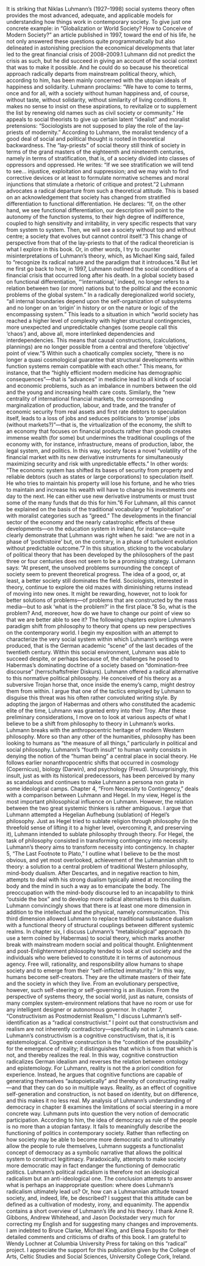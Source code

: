 It is striking that Niklas Luhmann’s (1927–1998) social systems theory often provides the most advanced, adequate, and applicable models for understanding how things work in contemporary society. To give just one concrete example: in “Globalization or World Society? How to Conceive of Modern Society?” an article published in 1997, toward the end of his life, he not only answered these questions quite programmatically but also delineated in astonishing precision the economical developments that later led to the great financial crisis of 2008–2009.1
Luhmann did not predict the crisis as such, but he did succeed in giving an account of the social context that was to make it possible. And he could do so because his theoretical approach radically departs from mainstream political theory, which, according to him, has been mainly concerned with the utopian ideals of happiness and solidarity. Luhmann proclaims: “We have to come to terms, once and for all, with a society without human happiness and, of course, without taste, without solidarity, without similarity of living conditions. It makes no sense to insist on these aspirations, to revitalize or to supplement the list by renewing old names such as civil society or community.” He appeals to social theorists to give up certain latent “idealist” and moralist pretensions: “Sociologists are not supposed to play the role of the lay-priests of modernity.” According to Luhmann, the moralist tendency of a good deal of social and political thought is rooted in theoretical backwardness. The “lay-priests” of social theory still think of society in terms of the grand masters of the eighteenth and nineteenth centuries, namely in terms of stratification, that is, of a society divided into classes of oppressors and oppressed. He writes: “If we see stratification we will tend to see… injustice, exploitation and suppression; and we may wish to find corrective devices or at least to formulate normative schemes and moral injunctions that stimulate a rhetoric of critique and protest.”2 Luhmann advocates a radical departure from such a theoretical attitude. This is based on an acknowledgement that society has changed from stratified differentiation to functional differentiation. He declares: “If, on the other hand, we see functional differentiation, our description will point to the autonomy of the function systems, to their high degree of indifference, coupled to high sensitivity and irritability, in very specific respects that vary from system to system. Then, we will see a society without top and without centre; a society that evolves but cannot control itself.”3
This change of perspective from that of the lay-priests to that of the radical theoretician is what I explore in this book. Or, in other words, I try to counter misinterpretations of Luhmann’s theory, which, as Michael King said, failed to “recognize its radical nature and the paradigm that it introduces.”4 But let me first go back to how, in 1997, Luhmann outlined the social conditions of a financial crisis that occurred long after his death.
In a global society based on functional differentiation, “‘international,’ indeed, no longer refers to a relation between two (or more) nations but to the political and the economic problems of the global system.” In a radically deregionalized world society, “all internal boundaries depend upon the self-organization of subsystems and no longer on an ‘origin’ in history or on the nature or logic of the encompassing system.” This leads to a situation in which “world society has reached a higher level of complexity with higher structural contingencies, more unexpected and unpredictable changes (some people call this ‘chaos’) and, above all, more interlinked dependencies and interdependencies. This means that causal constructions, (calculations, plannings) are no longer possible from a central and therefore ‘objective’ point of view.”5
Within such a chaotically complex society, “there is no longer a quasi cosmological guarantee that structural developments within function systems remain compatible with each other.” This means, for instance, that the “highly efficient modern medicine has demographic consequences”—that is “advances” in medicine lead to all kinds of social and economic problems, such as an imbalance in numbers between the old and the young and increasing health care costs. Similarly, the “new centrality of international financial markets, the corresponding marginalization of production, labour, and trade, and the transfer of economic security from real assets and first rate debtors to speculation itself, leads to a loss of jobs and seduces politicians to ‘promise’ jobs (without markets?)”—that is, the virtualization of the economy, the shift to an economy that focuses on financial products rather than goods creates immense wealth (for some) but undermines the traditional couplings of the economy with, for instance, infrastructure, means of production, labor, the legal system, and politics. In this way, society faces a novel “volatility of the financial market with its new derivative instruments for simultaneously maximizing security and risk with unpredictable effects.” In other words: “The economic system has shifted its bases of security from property and reliable debtors (such as states or large corporations) to speculation itself. He who tries to maintain his property will lose his fortune, and he who tries to maintain and increase his wealth will have to change his investments one day to the next. He can either use new derivative instruments or must trust some of the many funds that do this for him.”6 For Luhmann, all this cannot be explained on the basis of the traditional vocabulary of “exploitation” or with moralist categories such as “greed.”
The developments in the financial sector of the economy and the nearly catastrophic effects of these developments—on the education system in Ireland, for instance—quite clearly demonstrate that Luhmann was right when he said: “we are not in a phase of ‘posthistoire’ but, on the contrary, in a phase of turbulent evolution without predictable outcome.”7 In this situation, sticking to the vocabulary of political theory that has been developed by the philosophers of the past three or four centuries does not seem to be a promising strategy. Luhmann says: “At present, the unsolved problems surrounding the concept of society seem to prevent theoretical progress. The idea of a good, or, at least, a better society still dominates the field. Sociologists, interested in theory, continue to explore the old mazes with diminishing returns instead of moving into new ones. It might be rewarding, however, not to look for better solutions of problems—of problems that are constructed by the mass media—but to ask ‘what is the problem?’ in the first place.”8
So, what is the problem? And, moreover, how do we have to change our point of view so that we are better able to see it? The following chapters explore Luhmann’s paradigm shift from philosophy to theory that opens up new perspectives on the contemporary world.
I begin my exposition with an attempt to characterize the very social system within which Luhmann’s writings were produced, that is the German academic “scene” of the last decades of the twentieth century. Within this social environment, Luhmann was able to succeed despite, or perhaps because of, the challenges he posed to Habermas’s dominating doctrine of a society based on “domination-free discourse” (herrschaftsfreier Diskurs). Luhmann offered a radical alternative to this normative political philosophy. He conceived of his theory as a subversive Trojan horse that, once inside the enemy’s camp, might destroy them from within. I argue that one of the tactics employed by Luhmann to disguise this threat was his often rather convoluted writing style. By adopting the jargon of Habermas and others who constituted the academic elite of the time, Luhmann was granted entry into their Troy.
After these preliminary considerations, I move on to look at various aspects of what I believe to be a shift from philosophy to theory in Luhmann’s works. Luhmann breaks with the anthropocentric heritage of modern Western philosophy. More so than any other of the humanities, philosophy has been looking to humans as “the measure of all things,” particularly in political and social philosophy. Luhmann’s “fourth insult” to human vanity consists in denying the notion of the “human being” a central place in social theory. He follows earlier nonanthropocentric shifts that occurred in cosmology (Copernicus), biology (Darwin), and psychology (Freud). Unsurprisingly, this insult, just as with its historical predecessors, has been perceived by many as scandalous and continues to make Luhmann a persona non grata in some ideological camps.
Chapter 4, “From Necessity to Contingency,” deals with a comparison between Luhmann and Hegel. In my view, Hegel is the most important philosophical influence on Luhmann. However, the relation between the two great systemic thinkers is rather ambiguous. I argue that Luhmann attempted a Hegelian Aufhebung (sublation) of Hegel’s philosophy. Just as Hegel tried to sublate religion through philosophy (in the threefold sense of lifting it to a higher level, overcoming it, and preserving it), Luhmann intended to sublate philosophy through theory. For Hegel, the task of philosophy consisted in transforming contingency into necessity. Luhmann’s theory aims to transform necessity into contingency.
In chapter 5, “The Last Footnote to Plato,” I outline what I believe to be the most obvious, and yet most overlooked, achievement of the Luhmannian shift to theory: a solution to a central problem of traditional Western philosophy, mind-body dualism. After Descartes, and in negative reaction to him, attempts to deal with his strong dualism typically aimed at reconciling the body and the mind in such a way as to emancipate the body. The preoccupation with the mind-body discourse led to an incapability to think “outside the box” and to develop more radical alternatives to this dualism. Luhmann convincingly shows that there is at least one more dimension in addition to the intellectual and the physical, namely communication. This third dimension allowed Luhmann to replace traditional substance dualism with a functional theory of structural couplings between different systemic realms.
In chapter six, I discuss Luhmann’s “metabiological” approach (to use a term coined by Habermas) to social theory, which marks another break with mainstream modern social and political thought. Enlightenment and post-Enlightenment philosophy tended to look at civil society and the individuals who were believed to constitute it in terms of autonomous agency. Free will, rationality, and responsibility allow humans to shape society and to emerge from their “self-inflicted immaturity.” In this way, humans become self-creators. They are the ultimate masters of their fate and the society in which they live. From an evolutionary perspective, however, such self-steering or self-governing is an illusion. From the perspective of systems theory, the social world, just as nature, consists of many complex system-environment relations that have no room or use for any intelligent designer or autonomous governor.
In chapter 7, “Constructivism as Postmodernist Realism,” I discuss Luhmann’s self-identification as a “radical constructivist.” I point out that constructivism and realism are not inherently contradictory—specifically not in Luhmann’s case. Luhmann’s constructivism is a cognitive constructivism, that is, it is epistemological. Cognitive construction is the “condition of the possibility” for the emergence of reality; it distinguishes that which is from that which is not, and thereby realizes the real. In this way, cognitive construction radicalizes German idealism and reverses the relation between ontology and epistemology. For Luhmann, reality is not the a priori condition for experience. Instead, he argues that cognitive functions are capable of generating themselves “autopoietically” and thereby of constructing reality—and that they can do so in multiple ways. Reality, as an effect of cognitive self-generation and construction, is not based on identity, but on difference, and this makes it no less real.
My analysis of Luhmann’s understanding of democracy in chapter 8 examines the limitations of social steering in a more concrete way. Luhmann puts into question the very notion of democratic participation. According to him, the idea of democracy as rule of the people is no more than a utopian fantasy. It fails to meaningfully describe the functioning of politics in contemporary society. Rather than reflecting on how society may be able to become more democratic and to ultimately allow the people to rule themselves, Luhmann suggests a functionalist concept of democracy as a symbolic narrative that allows the political system to construct legitimacy. Paradoxically, attempts to make society more democratic may in fact endanger the functioning of democratic politics. Luhmann’s political radicalism is therefore not an ideological radicalism but an anti-ideological one.
The conclusion attempts to answer what is perhaps an inappropriate question: where does Luhmann’s radicalism ultimately lead us? Or, how can a Luhmannian attitude toward society, and, indeed, life, be described? I suggest that this attitude can be defined as a cultivation of modesty, irony, and equanimity.
The appendix contains a short overview of Luhmann’s life and his theory.
I thank Anne R. Gibbons, Andrew Whitehead, and Jason Dockstader very much for correcting my English and for suggesting many changes and improvements. I am indebted to Bruce Clarke, Michael King, and Elena Esposito for their detailed comments and criticisms of drafts of this book. I am grateful to Wendy Lochner at Columbia University Press for taking on this “radical” project. I appreciate the support for this publication given by the College of Arts, Celtic Studies and Social Sciences, University College Cork, Ireland.
